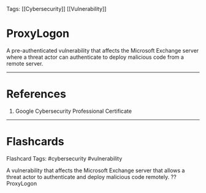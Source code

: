 Tags: [[Cybersecurity]] [[Vulnerability]]
# ProxyLogon

A pre-authenticated vulnerability that affects the Microsoft Exchange server where a threat actor can authenticate to deploy malicious code from a remote server.

---
# References

1. Google Cybersecurity Professional Certificate

---
# Flashcards

Flashcard Tags: #cybersecurity #vulnerability 

A vulnerability that affects the Microsoft Exchange server that allows a threat actor to authenticate and deploy malicious code remotely.
??
ProxyLogon
<!--SR:!2024-05-19,15,250!2024-05-28,17,228-->
